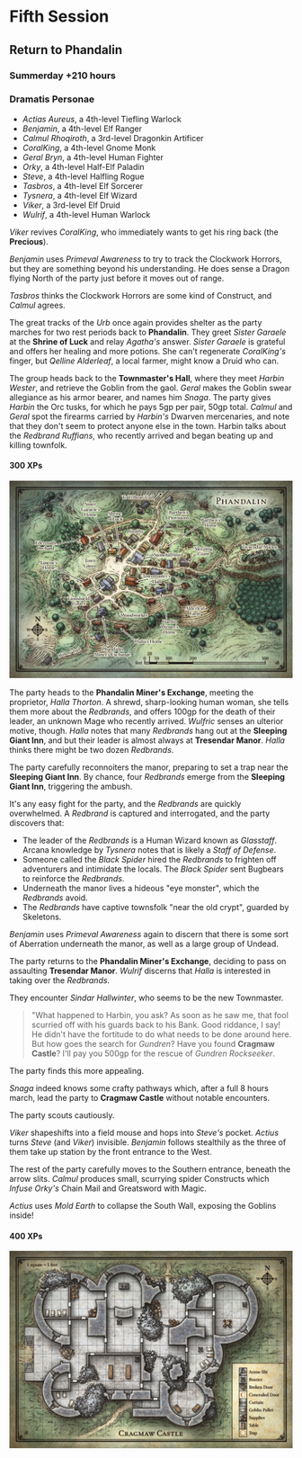 # Fifth Session

## Return to Phandalin

### Summerday +210 hours

### Dramatis Personae

- *Actias Aureus*, a 4th-level Tiefling Warlock
- *Benjamin*, a 4th-level Elf Ranger
- *Calmul Rhoqiroth*, a 3rd-level Dragonkin Artificer
- *CoralKing*, a 4th-level Gnome Monk
- *Geral Bryn*, a 4th-level Human Fighter
- *Orky*, a 4th-level Half-Elf Paladin
- *Steve*, a 4th-level Halfling Rogue
- *Tasbros*, a 4th-level Elf Sorcerer
- *Tysnera*, a 4th-level Elf Wizard
- *Viker*, a 3rd-level Elf Druid
- *Wulrif*, a 4th-level Human Warlock

*Viker* revives *CoralKing*, who immediately wants to get his ring back (the **Precious**).

*Benjamin* uses *Primeval Awareness* to try to track the Clockwork Horrors, but they are something beyond his understanding.
He does sense a Dragon flying North of the party just before it moves out of range.

*Tasbros* thinks the Clockwork Horrors are some kind of Construct, and *Calmul* agrees.

The great tracks of the *Urb* once again provides shelter as the party marches for two rest periods back to **Phandalin**.
They greet *Sister Garaele* at the **Shrine of Luck** and relay *Agatha's* answer.
*Sister Garaele* is grateful and offers her healing and more potions.
She can't regenerate *CoralKing's* finger, but *Qelline Alderleaf*, a local farmer, might know a Druid who can.

The group heads back to the **Townmaster's Hall**, where they meet *Harbin Wester*, and retrieve the Goblin from the gaol.
*Geral* makes the Goblin swear allegiance as his armor bearer, and names him *Snaga*. The party gives *Harbin* the Orc tusks, for which he pays 5gp per pair, 50gp total.
*Calmul* and *Geral* spot the firearms carried by *Harbin's* Dwarven mercenaries, and note that they don't seem to protect anyone else in the town.
Harbin talks about the *Redbrand Ruffians*, who recently arrived and began beating up and killing townfolk.

#### 300 XPs

![Phandalin](images/phandalin.jpg)

The party heads to the **Phandalin Miner's Exchange**, meeting the proprietor, *Halla Thorton*. A shrewd, sharp-looking human woman, she tells them more about the *Redbrands*,
and offers 100gp for the death of their leader, an unknown Mage who recently arrived. *Wulfric* senses an ulterior motive, though.
*Halla* notes that many *Redbrands* hang out at the **Sleeping Giant Inn**, and but their leader is almost always at **Tresendar Manor**. *Halla* thinks there might be two dozen *Redbrands*.

The party carefully reconnoiters the manor, preparing to set a trap near the **Sleeping Giant Inn**. By chance, four *Redbrands* emerge from the **Sleeping Giant Inn**, triggering the ambush.

It's any easy fight for the party, and the *Redbrands* are quickly overwhelmed. A *Redbrand* is captured and interrogated, and the party discovers that:

- The leader of the *Redbrands* is a Human Wizard known as *Glasstaff*. Arcana knowledge by *Tysnera* notes that is likely a *Staff of Defense*.
- Someone called the *Black Spider* hired the *Redbrands* to frighten off adventurers and intimidate the locals. The *Black Spider* sent Bugbears to reinforce the *Redbrands*.
- Underneath the manor lives a hideous "eye monster", which the *Redbrands* avoid.
- The *Redbrands* have captive townsfolk "near the old crypt", guarded by Skeletons.

*Benjamin* uses *Primeval Awareness* again to discern that there is some sort of Aberration underneath the manor, as well as a large group of Undead.

The party returns to the **Phandalin Miner's Exchange**, deciding to pass on assaulting **Tresendar Manor**. *Wulrif* discerns that *Halla* is interested in taking over the *Redbrands*.

They encounter *Sindar Hallwinter*, who seems to be the new Townmaster.

> "What happened to Harbin, you ask? As soon as he saw me, that fool scurried off with his guards back to his Bank. Good riddance, I say!
> He didn't have the fortitude to do what needs to be done around here. But how goes the search for *Gundren*? Have you found **Cragmaw Castle**?
> I'll pay you 500gp for the rescue of *Gundren Rockseeker*.

The party finds this more appealing.

*Snaga* indeed knows some crafty pathways which, after a full 8 hours march, lead the party to **Cragmaw Castle** without notable encounters.

The party scouts cautiously.

*Viker* shapeshifts into a field mouse and hops into *Steve's* pocket. *Actius* turns *Steve* (and *Viker*) invisible.
*Benjamin* follows stealthily as the three of them take up station by the front entrance to the West.

The rest of the party carefully moves to the Southern entrance, beneath the arrow slits.
*Calmul* produces small, scurrying spider Constructs which *Infuse* *Orky's* Chain Mail and Greatsword with Magic.

*Actius* uses *Mold Earth* to collapse the South Wall, exposing the Goblins inside!

#### 400 XPs

![Cragmaw Castle](images/cragmaw-castle.jpg)
